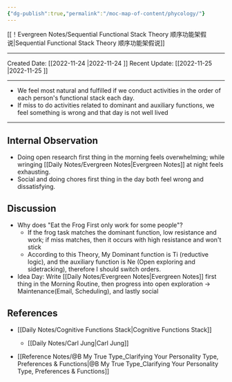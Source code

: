 ```yaml
---
{"dg-publish":true,"permalink":"/moc-map-of-content/phycology/"}
---
```



[[！Evergreen Notes/Sequential Functional Stack Theory 顺序功能架假说\|Sequential Functional Stack Theory 顺序功能架假说]]


---


<div class="transclusion internal-embed is-loaded"><div class="markdown-embed">



Created Date: [[2022-11-24 \|2022-11-24 ]]
Recent Update: [[2022-11-25 \|2022-11-25 ]]


---
- We feel most natural and fulfilled if we conduct activities in the order of each person's functional stack each day. 
- If miss to do activities related to dominant and auxiliary functions, we feel something is wrong and that day is not well lived
---
## Internal Observation
- Doing open research first thing in the morning feels overwhelming; while wringing [[Daily Notes/Evergreen Notes\|Evergreen Notes]] at night feels exhausting. 
- Social and doing chores first thing in the day both feel wrong and dissatisfying. 

## Discussion
- Why does "Eat the Frog First only work for some people"?
	- If the frog task matches the dominant function, low resistance and work; if miss matches, then it occurs with high resistance and won't stick
	- According to this Theory, My Dominant function is Ti (reductive logic), and the auxiliary function is Ne (Open exploring and sidetracking), therefore I should switch orders.
- Idea Day: Write [[Daily Notes/Evergreen Notes\|Evergreen Notes]] first thing in the Morning Routine, then progress into open exploration -> Maintenance(Email, Scheduling), and lastly social



## References
- [[Daily Notes/Cognitive Functions Stack\|Cognitive Functions Stack]]
	- [[Daily Notes/Carl Jung\|Carl Jung]]

- [[Reference Notes/@B My True Type_Clarifying Your Personality Type, Preferences & Functions\|@B My True Type_Clarifying Your Personality Type, Preferences & Functions]]


</div></div>
